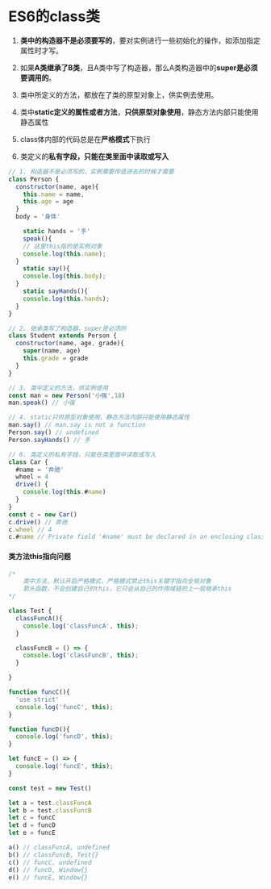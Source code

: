 # ES6的class类

1. **类中的构造器不是必须要写的**，要对实例进行一些初始化的操作，如添加指定属性时才写。

2. 如果**A类继承了B类**，且A类中写了构造器，那么A类构造器中的**super是必须要调用的**。

3. 类中所定义的方法，都放在了类的原型对象上，供实例去使用。

4. 类中**static定义的属性或者方法**，**只供原型对象使用**，静态方法内部只能使用静态属性

5. class体内部的代码总是在**严格模式**下执行
6. 类定义的**私有字段，只能在类里面中读取或写入**

```js
// 1. 构造器不是必须写的，实例需要传值进去的时候才需要
class Person {
  constructor(name, age){
  	this.name = name,
    this.age = age
  }
  body = '身体'

	static hands = '手'
	speak(){
    // 这里this指的是实例对象
    console.log(this.name);
  }
	static say(){
    console.log(this.body);
  }
	static sayHands(){
    console.log(this.hands);
  }
}

// 2. 继承类写了构造器，super是必须的
class Student extends Person {
  constructor(name, age, grade){
    super(name, age)
    this.grade = grade
  }
}

// 3. 类中定义的方法，供实例使用
const man = new Person('小强',18)
man.speak() // 小强

// 4. static只供原型对象使用，静态方法内部只能使用静态属性
man.say() // man.say is not a function
Person.say() // undefined
Person.sayHands() // 手

// 6. 类定义的私有字段，只能在类里面中读取或写入
class Car {
  #name = '奔驰'
  wheel = 4
  drive() {
    console.log(this.#name)
  }
}
const c = new Car()
c.drive() // 奔驰
c.wheel // 4
c.#name // Private field '#name' must be declared in an enclosing class
```

#### 类方法this指向问题

```js
/*
	类中方法，默认开启严格模式，严格模式禁止this关键字指向全局对象
	箭头函数，不会创建自己的this，它只会从自己的作用域链的上一层继承this
*/

class Test {
  classFuncA(){
    console.log('classFuncA', this);
  }

  classFuncB = () => {
  	console.log('classFuncB', this);
  }

}

function funcC(){
  'use strict'
  console.log('funcC', this);
}

function funcD(){
  console.log('funcD', this);
}

let funcE = () => {
  console.log('funcE', this);
}

const test = new Test()

let a = test.classFuncA
let b = test.classFuncB
let c = funcC
let d = funcD
let e = funcE

a() // classFuncA, undefined
b()	// classFuncB, Test{}
c() // funcC, undefined
d() // funcD, Window{}
e() // funcE, Window{}
```

